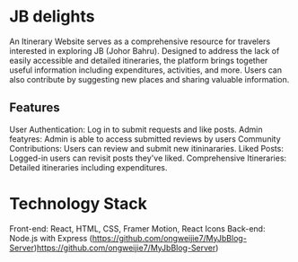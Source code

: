 # JB delights
An Itinerary Website serves as a comprehensive resource for travelers interested in exploring JB (Johor Bahru). Designed to address the lack of easily accessible and detailed itineraries, the platform brings together useful information including expenditures, activities, and more. Users can also contribute by suggesting new places and sharing valuable information.

## Features
User Authentication: Log in to submit requests and like posts.
Admin featyres: Admin is able to access submitted reviews by users
Community Contributions: Users can review and submit new itininararies.
Liked Posts: Logged-in users can revisit posts they've liked.
Comprehensive Itineraries: Detailed itineraries including expenditures.

# Technology Stack
Front-end: React, HTML, CSS, Framer Motion, React Icons
Back-end: Node.js with Express (https://github.com/ongweijie7/MyJbBlog-Server)https://github.com/ongweijie7/MyJbBlog-Server)

